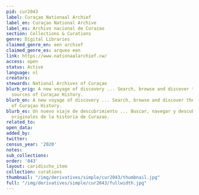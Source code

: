 ```yaml
---
pid: cur2043
label: Curaçao Nationaal Archief
label_en: Curaçao National Archive
label_es: Archivo nacional de Curazao
section: Collections & Curations
genre: Digital Libraries
claimed_genre_en: een archief
claimed_genre_es: arqueo een
link: https://www.nationaalarchief.cw/
access: open
status: Active
language: nl
creators:
stewards: National Archives of Curaçao
blurb_orig: A new voyage of discovery ... Search, browse and discover the original
  sources of Curaçao History.
blurb_en: A new voyage of discovery ... Search, browse and discover the original sources
  of Curaçao History.
blurb_es: Un nuevo viaje de descubrimiento ... Buscar, navegar y descubrir las fuentes
  originales de la historia de Curazao.
related_to:
open_data:
added_by:
twitter:
census_year: '2020'
notes:
sub_collections:
order: '043'
layout: caridischo_item
collection: curations
thumbnail: "/img/derivatives/simple/cur2043/thumbnail.jpg"
full: "/img/derivatives/simple/cur2043/fullwidth.jpg"
---
```

